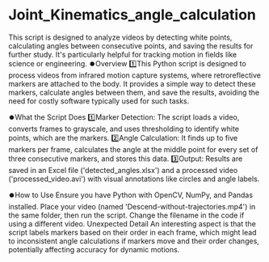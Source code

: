 # Joint_Kinematics_angle_calculation
This script is designed to analyze videos by detecting white points, calculating angles between consecutive points, and saving the results for further study. It's particularly helpful for tracking motion in fields like science or engineering.
⏺️Overview
  1️⃣This Python script is designed to process videos from infrared motion capture systems, where retroreflective markers are attached to the body. It provides a simple way to detect these markers, calculate angles between        them, and save the results, avoiding the need for costly software typically used for such tasks.

⏺️What the Script Does
  1️⃣Marker Detection: The script loads a video, converts frames to grayscale, and uses thresholding to identify white points, which are the markers.
  2️⃣Angle Calculation: It finds up to five markers per frame, calculates the angle at the middle point for every set of three consecutive markers, and stores this data.
  3️⃣Output: Results are saved in an Excel file ('detected_angles.xlsx') and a processed video ('processed_video.avi') with visual annotations like circles and angle labels.

⏺️How to Use
Ensure you have Python with OpenCV, NumPy, and Pandas installed. Place your video (named 'Descend-without-trajectories.mp4') in the same folder, then run the script. Change the filename in the code if using a different video.
Unexpected Detail
An interesting aspect is that the script labels markers based on their order in each frame, which might lead to inconsistent angle calculations if markers move and their order changes, potentially affecting accuracy for dynamic motions.
